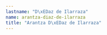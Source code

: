 ```yaml
---
lastname: "D\xEDaz de Ilarraza"
name: arantza-diaz-de-ilarraza
title: "Arantza D\xEDaz de Ilarraza"
---
```

